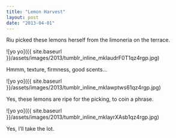 ```yaml
---
title: "Lemon Harvest"
layout: post
date: "2013-04-01"
---
```


Riu picked these lemons herself from the limoneria on the terrace.

![yo yo]({{ site.baseurl }}/assets/images/2013/tumblr_inline_mklaudrF0T1qz4rgp.jpg)

Hmmm, texture, firmness, good scents…

![yo yo]({{ site.baseurl }}/assets/images/2013/tumblr_inline_mklawptws61qz4rgp.jpg)

Yes, these lemons are ripe for the picking, to coin a phrase.

![yo yo]({{ site.baseurl }}/assets/images/2013/tumblr_inline_mklayrXAsb1qz4rgp.jpg)

Yes, I’ll take the lot.
